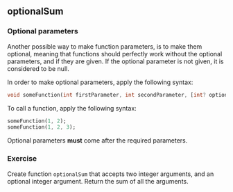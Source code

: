 ## optionalSum

### Optional parameters

Another possible way to make function parameters, is to make them optional, meaning that functions should perfectly work without the optional parameters, and if they are given. If the optional parameter is not given, it is considered to be null.

In order to make optional parameters, apply the following syntax:

```dart
void someFunction(int firstParameter, int secondParameter, [int? optionalParameter]) {...}
```

To call a function, apply the following syntax:

```dart
someFunction(1, 2);
someFunction(1, 2, 3);
```

Optional parameters **must** come after the required parameters.

### Exercise

Create function `optionalSum` that accepts two integer arguments, and an optional integer argument. Return the sum of all the arguments.
